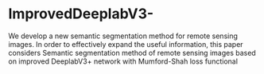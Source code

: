 # ImprovedDeeplabV3-
We develop a new semantic segmentation method for remote sensing images. In order to effectively expand the useful information, this paper considers Semantic segmentation method of remote sensing images based on improved DeeplabV3+ network with Mumford-Shah loss functional
